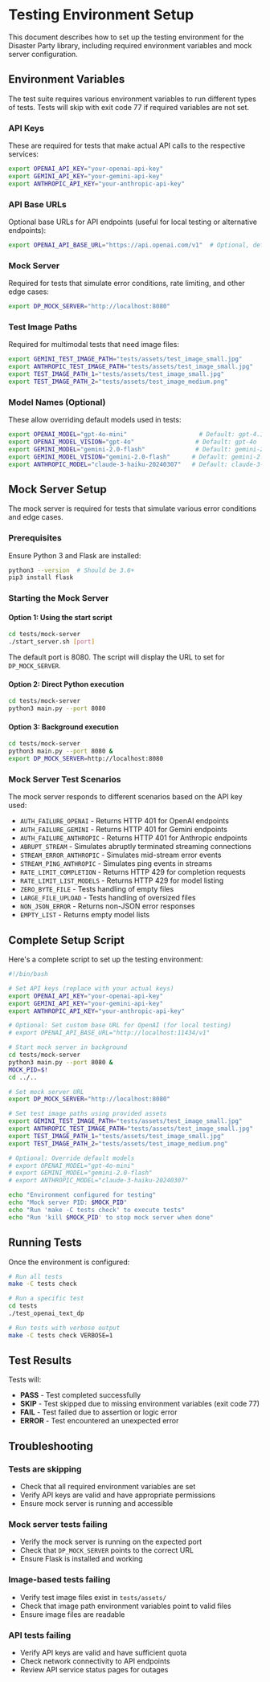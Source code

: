 # Testing Environment Setup

This document describes how to set up the testing environment for the Disaster Party library, including required environment variables and mock server configuration.

## Environment Variables

The test suite requires various environment variables to run different types of tests. Tests will skip with exit code 77 if required variables are not set.

### API Keys

These are required for tests that make actual API calls to the respective services:

```bash
export OPENAI_API_KEY="your-openai-api-key"
export GEMINI_API_KEY="your-gemini-api-key" 
export ANTHROPIC_API_KEY="your-anthropic-api-key"
```

### API Base URLs

Optional base URLs for API endpoints (useful for local testing or alternative endpoints):

```bash
export OPENAI_API_BASE_URL="https://api.openai.com/v1"  # Optional, defaults to OpenAI
```

### Mock Server

Required for tests that simulate error conditions, rate limiting, and other edge cases:

```bash
export DP_MOCK_SERVER="http://localhost:8080"
```

### Test Image Paths

Required for multimodal tests that need image files:

```bash
export GEMINI_TEST_IMAGE_PATH="tests/assets/test_image_small.jpg"
export ANTHROPIC_TEST_IMAGE_PATH="tests/assets/test_image_small.jpg"
export TEST_IMAGE_PATH_1="tests/assets/test_image_small.jpg"
export TEST_IMAGE_PATH_2="tests/assets/test_image_medium.png"
```

### Model Names (Optional)

These allow overriding default models used in tests:

```bash
export OPENAI_MODEL="gpt-4o-mini"                    # Default: gpt-4.1-nano
export OPENAI_MODEL_VISION="gpt-4o"                 # Default: gpt-4o
export GEMINI_MODEL="gemini-2.0-flash"              # Default: gemini-2.0-flash
export GEMINI_MODEL_VISION="gemini-2.0-flash"      # Default: gemini-2.0-flash
export ANTHROPIC_MODEL="claude-3-haiku-20240307"   # Default: claude-3-haiku-20240307
```

## Mock Server Setup

The mock server is required for tests that simulate various error conditions and edge cases.

### Prerequisites

Ensure Python 3 and Flask are installed:

```bash
python3 --version  # Should be 3.6+
pip3 install flask
```

### Starting the Mock Server

#### Option 1: Using the start script

```bash
cd tests/mock-server
./start_server.sh [port]
```

The default port is 8080. The script will display the URL to set for `DP_MOCK_SERVER`.

#### Option 2: Direct Python execution

```bash
cd tests/mock-server
python3 main.py --port 8080
```

#### Option 3: Background execution

```bash
cd tests/mock-server
python3 main.py --port 8080 &
export DP_MOCK_SERVER=http://localhost:8080
```

### Mock Server Test Scenarios

The mock server responds to different scenarios based on the API key used:

- `AUTH_FAILURE_OPENAI` - Returns HTTP 401 for OpenAI endpoints
- `AUTH_FAILURE_GEMINI` - Returns HTTP 401 for Gemini endpoints  
- `AUTH_FAILURE_ANTHROPIC` - Returns HTTP 401 for Anthropic endpoints
- `ABRUPT_STREAM` - Simulates abruptly terminated streaming connections
- `STREAM_ERROR_ANTHROPIC` - Simulates mid-stream error events
- `STREAM_PING_ANTHROPIC` - Simulates ping events in streams
- `RATE_LIMIT_COMPLETION` - Returns HTTP 429 for completion requests
- `RATE_LIMIT_LIST_MODELS` - Returns HTTP 429 for model listing
- `ZERO_BYTE_FILE` - Tests handling of empty files
- `LARGE_FILE_UPLOAD` - Tests handling of oversized files
- `NON_JSON_ERROR` - Returns non-JSON error responses
- `EMPTY_LIST` - Returns empty model lists

## Complete Setup Script

Here's a complete script to set up the testing environment:

```bash
#!/bin/bash

# Set API keys (replace with your actual keys)
export OPENAI_API_KEY="your-openai-api-key"
export GEMINI_API_KEY="your-gemini-api-key"
export ANTHROPIC_API_KEY="your-anthropic-api-key"

# Optional: Set custom base URL for OpenAI (for local testing)
# export OPENAI_API_BASE_URL="http://localhost:11434/v1"

# Start mock server in background
cd tests/mock-server
python3 main.py --port 8080 &
MOCK_PID=$!
cd ../..

# Set mock server URL
export DP_MOCK_SERVER="http://localhost:8080"

# Set test image paths using provided assets
export GEMINI_TEST_IMAGE_PATH="tests/assets/test_image_small.jpg"
export ANTHROPIC_TEST_IMAGE_PATH="tests/assets/test_image_small.jpg"
export TEST_IMAGE_PATH_1="tests/assets/test_image_small.jpg"
export TEST_IMAGE_PATH_2="tests/assets/test_image_medium.png"

# Optional: Override default models
# export OPENAI_MODEL="gpt-4o-mini"
# export GEMINI_MODEL="gemini-2.0-flash"
# export ANTHROPIC_MODEL="claude-3-haiku-20240307"

echo "Environment configured for testing"
echo "Mock server PID: $MOCK_PID"
echo "Run 'make -C tests check' to execute tests"
echo "Run 'kill $MOCK_PID' to stop mock server when done"
```

## Running Tests

Once the environment is configured:

```bash
# Run all tests
make -C tests check

# Run a specific test
cd tests
./test_openai_text_dp

# Run tests with verbose output
make -C tests check VERBOSE=1
```

## Test Results

Tests will:
- **PASS** - Test completed successfully
- **SKIP** - Test skipped due to missing environment variables (exit code 77)
- **FAIL** - Test failed due to assertion or logic error
- **ERROR** - Test encountered an unexpected error

## Troubleshooting

### Tests are skipping
- Check that all required environment variables are set
- Verify API keys are valid and have appropriate permissions
- Ensure mock server is running and accessible

### Mock server tests failing
- Verify the mock server is running on the expected port
- Check that `DP_MOCK_SERVER` points to the correct URL
- Ensure Flask is installed and working

### Image-based tests failing
- Verify test image files exist in `tests/assets/`
- Check that image path environment variables point to valid files
- Ensure image files are readable

### API tests failing
- Verify API keys are valid and have sufficient quota
- Check network connectivity to API endpoints
- Review API service status pages for outages